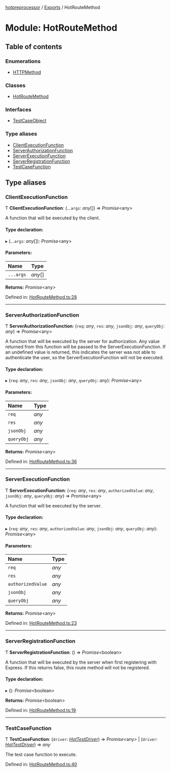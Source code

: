 [hotpreprocessor](../README.md) / [Exports](../modules.md) / HotRouteMethod

# Module: HotRouteMethod

## Table of contents

### Enumerations

- [HTTPMethod](../enums/hotroutemethod.httpmethod.md)

### Classes

- [HotRouteMethod](../classes/hotroutemethod.hotroutemethod-1.md)

### Interfaces

- [TestCaseObject](../interfaces/hotroutemethod.testcaseobject.md)

### Type aliases

- [ClientExecutionFunction](hotroutemethod.md#clientexecutionfunction)
- [ServerAuthorizationFunction](hotroutemethod.md#serverauthorizationfunction)
- [ServerExecutionFunction](hotroutemethod.md#serverexecutionfunction)
- [ServerRegistrationFunction](hotroutemethod.md#serverregistrationfunction)
- [TestCaseFunction](hotroutemethod.md#testcasefunction)

## Type aliases

### ClientExecutionFunction

Ƭ **ClientExecutionFunction**: (...`args`: *any*[]) => *Promise*<any\>

A function that will be executed by the client.

#### Type declaration:

▸ (...`args`: *any*[]): *Promise*<any\>

#### Parameters:

Name | Type |
:------ | :------ |
`...args` | *any*[] |

**Returns:** *Promise*<any\>

Defined in: [HotRouteMethod.ts:28](https://github.com/OurFreeLight/HotPreprocessor/blob/2227d35/src/HotRouteMethod.ts#L28)

___

### ServerAuthorizationFunction

Ƭ **ServerAuthorizationFunction**: (`req`: *any*, `res`: *any*, `jsonObj`: *any*, `queryObj`: *any*) => *Promise*<any\>

A function that will be executed by the server for authorization. Any value
returned from this function will be passed to the ServerExecutionFunction.
If an undefined value is returned, this indicates the server was not able
to authenticate the user, so the ServerExecutionFunction will not be
executed.

#### Type declaration:

▸ (`req`: *any*, `res`: *any*, `jsonObj`: *any*, `queryObj`: *any*): *Promise*<any\>

#### Parameters:

Name | Type |
:------ | :------ |
`req` | *any* |
`res` | *any* |
`jsonObj` | *any* |
`queryObj` | *any* |

**Returns:** *Promise*<any\>

Defined in: [HotRouteMethod.ts:36](https://github.com/OurFreeLight/HotPreprocessor/blob/2227d35/src/HotRouteMethod.ts#L36)

___

### ServerExecutionFunction

Ƭ **ServerExecutionFunction**: (`req`: *any*, `res`: *any*, `authorizedValue`: *any*, `jsonObj`: *any*, `queryObj`: *any*) => *Promise*<any\>

A function that will be executed by the server.

#### Type declaration:

▸ (`req`: *any*, `res`: *any*, `authorizedValue`: *any*, `jsonObj`: *any*, `queryObj`: *any*): *Promise*<any\>

#### Parameters:

Name | Type |
:------ | :------ |
`req` | *any* |
`res` | *any* |
`authorizedValue` | *any* |
`jsonObj` | *any* |
`queryObj` | *any* |

**Returns:** *Promise*<any\>

Defined in: [HotRouteMethod.ts:23](https://github.com/OurFreeLight/HotPreprocessor/blob/2227d35/src/HotRouteMethod.ts#L23)

___

### ServerRegistrationFunction

Ƭ **ServerRegistrationFunction**: () => *Promise*<boolean\>

A function that will be executed by the server when first registering with Express.
If this returns false, this route method will not be registered.

#### Type declaration:

▸ (): *Promise*<boolean\>

**Returns:** *Promise*<boolean\>

Defined in: [HotRouteMethod.ts:19](https://github.com/OurFreeLight/HotPreprocessor/blob/2227d35/src/HotRouteMethod.ts#L19)

___

### TestCaseFunction

Ƭ **TestCaseFunction**: (`driver`: [*HotTestDriver*](../classes/hottestdriver.hottestdriver-1.md)) => *Promise*<any\> \| (`driver`: [*HotTestDriver*](../classes/hottestdriver.hottestdriver-1.md)) => *any*

The test case function to execute.

Defined in: [HotRouteMethod.ts:40](https://github.com/OurFreeLight/HotPreprocessor/blob/2227d35/src/HotRouteMethod.ts#L40)
